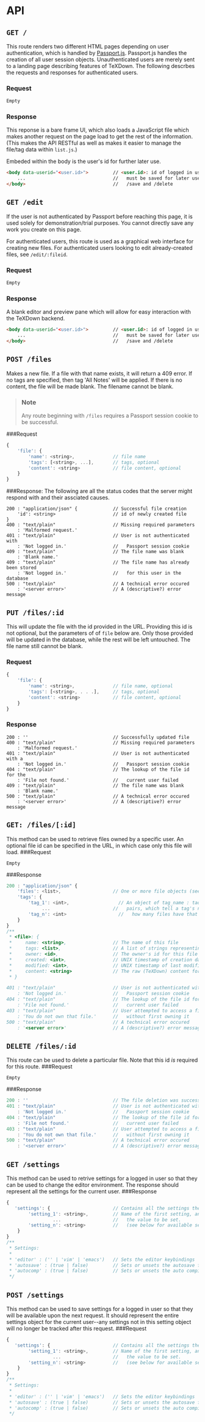 # API

## `GET /`
This route renders two different HTML pages depending on user authentication, which is handled by [Passport.js](http://passportjs.org/). Passport.js handles the creation of all user session objects. Unauthenticated users are merely sent to a landing page describing features of TeXDown. The following descrbes the requests and responses for authenticated users.
### Request
~~~Javascript
Empty
~~~

### Response
This reponse is a bare frame UI, which also loads a JavaScript file which makes another request on the page load to get the rest of the information. (This makes the API RESTful as well as makes it easier to manage the file/tag data within `list.js`.)

Embeded within the body is the user's id for further later use. 
~~~HTML
<body data-userid="<user.id>">         // <user.id>: id of logged in user, 
    ...                                //   must be saved for later use in 
</body>                                //   /save and /delete
~~~

## `GET /edit`
If the user is not authenticated by Passport before reaching this page, it is used solely for demonstration/trial purposes. You cannot directly save any work you create on this page. 

For authenticated users, this route is used as a graphical web interface for creating new files. For authenticated users looking to edit already-created files, see `/edit/:fileid`.

### Request
~~~Javascript
Empty
~~~

### Response
A blank editor and preview pane which will allow for easy interaction with the TeXDown backend.
~~~HTML
<body data-userid="<user.id>">         // <user.id>: id of logged in user, 
    ...                                //   must be saved for later use in 
</body>                                //   /save and /delete
~~~

## `POST /files`
Makes a new file.  If a file with that name exists, it will return a 409 error.
If no tags are specified, then tag 'All Notes' will be applied.  If there is no
content, the file will be made blank. The filename cannot be blank.

> ### Note
> Any route beginning with `/files` requires a Passport session cookie to be
> successful.

###Request 
~~~Javascript
{
    'file': {
        'name': <string>,              // file name
        'tags': [<string>, ...],       // tags, optional
        'content': <string>            // file content, optional
    }
}
~~~
###Response: 
The following are all the status codes that the server might respond with and 
their assciated causes.
~~~
200 : "application/json" {             // Successful file creation
    'id': <string>                     // id of newly created file
}
400 : "text/plain"                     // Missing required parameters
    : 'Malformed request.'
401 : "text/plain"                     // User is not authenticated with
    : 'Not logged in.'                 //   Passport session cookie
409 : "text/plain"                     // The file name was blank
    : 'Blank name.'
409 : "text/plain"                     // The file name has already been stored
    : 'Not logged in.'                 //   for this user in the database
500 : "text/plain"                     // A technical error occured
    : '<server error>'                 // A (descriptive?) error message
~~~

## `PUT /files/:id`
This will update the file with the id provided in the URL. Providing this id is
not optional, but the parameters of of `file` below are. Only those provided 
will be updated in the database, while the rest will be left untouched. The 
file name still cannot be blank.
### Request 
~~~Javascript
{
    'file': {
        'name': <string>,              // file name, optional
        'tags': [<string>, . . .],     // tags, optional
        'content': <string>            // file content, optional
    }
}
~~~

### Response 
~~~
200 : ''                               // Successfully updated file
400 : "text/plain"                     // Missing required parameters
    : 'Malformed request.'
401 : "text/plain"                     // User is not authenticated with a
    : 'Not logged in.'                 //   Passport session cookie
404 : "text/plain"                     // The lookup of the file id for the
    : 'File not found.'                //   current user failed
409 : "text/plain"                     // The file name was blank
    : 'Blank name.'
500 : "text/plain"                     // A technical error occured
    : '<server error>'                 // A (descriptive?) error message
~~~

## `GET: /files/[:id]`
This method can be used to retrieve files owned by a specific user. An optional
file id can be specified in the URL, in which case only this file will load.
###Request
~~~
Empty
~~~

###Response
~~~Javascript
200 : "application/json" {
    'files': <list>,                   // One or more file objects (see below)
    'tags': {
        'tag_1': <int>,                  // An object of tag_name : taq_quanity
             ...                       //   pairs, which tell a tag's name and
        'tag_n': <int>                   //   how many files have that tag
    }
}
/**
 * <file>: {
 *     name: <string>,                 // The name of this file
 *     tags: <list>,                   // A list of strings representing tags
 *     owner: <id>,                    // The owner's id for this file
 *     created: <int>,                 // UNIX timestamp of creation date
 *     modified: <int>,                // UNIX timestamp of last modified date
 *     content: <string>               // The raw (TeXDown) content for note
 * }

401 : "text/plain"                     // User is not authenticated with a
    : 'Not logged in.'                 //   Passport session cookie
404 : "text/plain"                     // The lookup of the file id for the
    : 'File not found.'                //   current user failed
403 : "text/plain"                     // User attempted to access a file 
    : 'You do not own that file.'      //   without first owning it
500 : "text/plain"                     // A technical error occured
    : '<server error>'                 // A (descriptive?) error message
~~~

## `DELETE /files/:id`
This route can be used to delete a particular file. Note that this id _is_
required for this route.
###Request
~~~
Empty
~~~
###Response
~~~Javascript
200 : ''                               // The file deletion was successful
401 : "text/plain"                     // User is not authenticated with a
    : 'Not logged in.'                 //   Passport session cookie
404 : "text/plain"                     // The lookup of the file id for the
    : 'File not found.'                //   current user failed
403 : "text/plain"                     // User attempted to access a file 
    : 'You do not own that file.'      //   without first owning it
500 : "text/plain"                     // A technical error occured
    : '<server error>'                 // A (descriptive?) error message
~~~


## `GET /settings`
This method can be used to retrive settings for a logged in user so that they can be used to change the editor environment. The response should represent all the settings for the current user.
###Response
~~~JavaScript
{
   'settings': {                       // Contains all the settings the user has stored
        'setting_1': <string>,         // Name of the first setting, and then
                 ...                   //   the value to be set.
        'setting_n': <string>          //   (see below for available settings)
    }
}
/**
 * Settings:
 * 
 * 'editor' : ('' | 'vim' | 'emacs')   // Sets the editor keybindings
 * 'autosave' : (true | false)         // Sets or unsets the autosave feature
 * 'autocomp' : (true | false)         // Sets or unsets the auto compile feature
 */
~~~

## `POST /settings`
This method can be used to save settings for a logged in user so that they will be available upon the next request. It should represent the entire settings object for the current user--any settings not in this setting object will no longer be tracked after this request.
###Request
~~~JavaScript
{
   'settings': {                       // Contains all the settings the user wants to store
        'setting_1': <string>,         // Name of the first setting, and then
                 ...                   //   the value to be set.
        'setting_n': <string>          //   (see below for available settings)
    }
}
/**
 * Settings:
 * 
 * 'editor' : ('' | 'vim' | 'emacs')   // Sets the editor keybindings
 * 'autosave' : (true | false)         // Sets or unsets the autosave feature
 * 'autocomp' : (true | false)         // Sets or unsets the auto compile feature
 */
~~~
